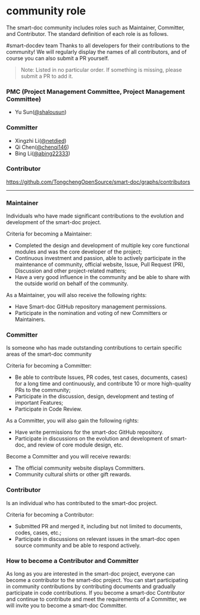 # community role
The smart-doc community includes roles such as Maintainer, Committer, and Contributor. The standard definition of each role is as follows.


#smart-docdev team
Thanks to all developers for their contributions to the community! We will regularly display the names of all contributors, and of course you can also submit a PR yourself.
> Note: Listed in no particular order. If something is missing, please submit a PR to add it.

### PMC (Project Management Committee, Project Management Committee)
- Yu Sun([@shalousun](https://github.com/shalousun))

### Committer
- Xingzhi Li([@netdied](https://github.com/netdied))
- Qi Chen([@chenqi146](https://github.com/chenqi146))
- Bing Li([@abing22333](https://github.com/abing22333))

### Contributor
https://github.com/TongchengOpenSource/smart-doc/graphs/contributors


---

### Maintainer
Individuals who have made significant contributions to the evolution and development of the smart-doc project.

Criteria for becoming a Maintainer:
- Completed the design and development of multiple key core functional modules and was the core developer of the project;
- Continuous investment and passion, able to actively participate in the maintenance of community, official website, Issue, Pull Request (PR), Discussion and other project-related matters;
- Have a very good influence in the community and be able to share with the outside world on behalf of the community.

As a Maintainer, you will also receive the following rights:
- Have Smart-doc GitHub repository management permissions.
- Participate in the nomination and voting of new Committers or Maintainers.

### Committer
Is someone who has made outstanding contributions to certain specific areas of the smart-doc community

Criteria for becoming a Committer:
- Be able to contribute Issues, PR codes, test cases, documents, cases) for a long time and continuously, and contribute 10 or more high-quality PRs to the community;
- Participate in the discussion, design, development and testing of important Features;
- Participate in Code Review.

As a Committer, you will also gain the following rights:
- Have write permissions for the smart-doc GitHub repository.
- Participate in discussions on the evolution and development of smart-doc, and review of core module design, etc.

Become a Committer and you will receive rewards:
- The official community website displays Committers.
- Community cultural shirts or other gift rewards.

### Contributor
Is an individual who has contributed to the smart-doc project.

Criteria for becoming a Contributor:
- Submitted PR and merged it, including but not limited to documents, codes, cases, etc.;
- Participate in discussions on relevant issues in the smart-doc open source community and be able to respond actively.

### How to become a Contributor and Committer
As long as you are interested in the smart-doc project, everyone can become a contributor to the smart-doc project.
You can start participating in community contributions by contributing documents and gradually participate in code contributions.
If you become a smart-doc Contributor and continue to contribute and meet the requirements of a Committer, we will invite you to become a smart-doc Committer.
